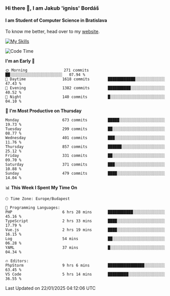 ### Hi there 👋, I am Jakub 'igniss' Bordáš

#### I am Student of Computer Science in Bratislava
To know me better, head over to my [website](https://bordas.sk).

[![My Skills](https://skillicons.dev/icons?i=js,typescript,html,css,figma,svelte,vue,next,postgresql,nest,express,nodejs)](https://bordas.sk)


<!--START_SECTION:waka-->
![Code Time](http://img.shields.io/badge/Code%20Time-1%2C646%20hrs%2011%20mins-blue)

**I'm an Early 🐤** 

```text
🌞 Morning                271 commits         ██░░░░░░░░░░░░░░░░░░░░░░░   07.94 % 
🌆 Daytime                1618 commits        ████████████░░░░░░░░░░░░░   47.43 % 
🌃 Evening                1382 commits        ██████████░░░░░░░░░░░░░░░   40.52 % 
🌙 Night                  140 commits         █░░░░░░░░░░░░░░░░░░░░░░░░   04.10 % 
```
📅 **I'm Most Productive on Thursday** 

```text
Monday                   673 commits         █████░░░░░░░░░░░░░░░░░░░░   19.73 % 
Tuesday                  299 commits         ██░░░░░░░░░░░░░░░░░░░░░░░   08.77 % 
Wednesday                401 commits         ███░░░░░░░░░░░░░░░░░░░░░░   11.76 % 
Thursday                 857 commits         ██████░░░░░░░░░░░░░░░░░░░   25.12 % 
Friday                   331 commits         ██░░░░░░░░░░░░░░░░░░░░░░░   09.70 % 
Saturday                 371 commits         ███░░░░░░░░░░░░░░░░░░░░░░   10.88 % 
Sunday                   479 commits         ████░░░░░░░░░░░░░░░░░░░░░   14.04 % 
```


📊 **This Week I Spent My Time On** 

```text
🕑︎ Time Zone: Europe/Budapest

💬 Programming Languages: 
PHP                      6 hrs 28 mins       ███████████░░░░░░░░░░░░░░   45.16 % 
TypeScript               2 hrs 33 mins       ████░░░░░░░░░░░░░░░░░░░░░   17.79 % 
Vue.js                   2 hrs 19 mins       ████░░░░░░░░░░░░░░░░░░░░░   16.15 % 
Log                      54 mins             ██░░░░░░░░░░░░░░░░░░░░░░░   06.28 % 
YAML                     37 mins             █░░░░░░░░░░░░░░░░░░░░░░░░   04.34 % 

🔥 Editors: 
PhpStorm                 9 hrs 6 mins        ████████████████░░░░░░░░░   63.45 % 
VS Code                  5 hrs 14 mins       █████████░░░░░░░░░░░░░░░░   36.55 % 
```


 Last Updated on 22/01/2025 04:12:06 UTC
<!--END_SECTION:waka-->
